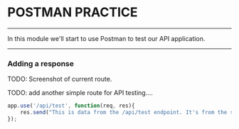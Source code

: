 # POSTMAN PRACTICE
---
In this module we'll start to use Postman to test our API application.

<hr />

### Adding a response
TODO: Screenshot of current route.

TODO: add another simple route for API testing....

```js
app.use('/api/test', function(req, res){
	res.send("This is data from the /api/test endpoint. It's from the server.");
});

```
